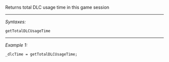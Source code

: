 Returns total DLC usage time in this game session


---
*Syntaxes:*

`getTotalDLCUsageTime`

---
*Example 1:*

```sqf
_dlcTime = getTotalDLCUsageTime;
```